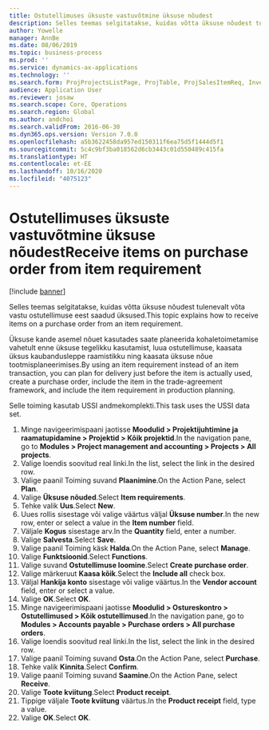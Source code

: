 ```yaml
---
title: Ostutellimuses üksuste vastuvõtmine üksuse nõudest
description: Selles teemas selgitatakse, kuidas võtta üksuse nõudest tulenevalt võta vastu ostutellimuse eest saadud üksused.
author: Yowelle
manager: AnnBe
ms.date: 08/06/2019
ms.topic: business-process
ms.prod: ''
ms.service: dynamics-ax-applications
ms.technology: ''
ms.search.form: ProjProjectsListPage, ProjTable, ProjSalesItemReq, InventItemIdLookupSimple, PurchCreateFromSalesOrder, VendAccountItemLookup, PurchTable, PurchEditLines
audience: Application User
ms.reviewer: josaw
ms.search.scope: Core, Operations
ms.search.region: Global
ms.author: andchoi
ms.search.validFrom: 2016-06-30
ms.dyn365.ops.version: Version 7.0.0
ms.openlocfilehash: a5b3622458da957ed150311f6ea75d5f1444d5f1
ms.sourcegitcommit: 5c4c9bf3ba018562d6cb3443c01d550489c415fa
ms.translationtype: HT
ms.contentlocale: et-EE
ms.lasthandoff: 10/16/2020
ms.locfileid: "4075123"
---
```

# <a name="receive-items-on-purchase-order-from-item-requirement"></a><span data-ttu-id="d3790-103">Ostutellimuses üksuste vastuvõtmine üksuse nõudest</span><span class="sxs-lookup"><span data-stu-id="d3790-103">Receive items on purchase order from item requirement</span></span>

[!include [banner](../../includes/banner.md)]

<span data-ttu-id="d3790-104">Selles teemas selgitatakse, kuidas võtta üksuse nõudest tulenevalt võta vastu ostutellimuse eest saadud üksused.</span><span class="sxs-lookup"><span data-stu-id="d3790-104">This topic explains how to receive items on a purchase order from an item requirement.</span></span>

<span data-ttu-id="d3790-105">Üksuse kande asemel nõuet kasutades saate planeerida kohaletoimetamise vahetult enne üksuse tegelikku kasutamist, luua ostutellimuse, kaasata üksus kaubandusleppe raamistikku ning kaasata üksuse nõue tootmisplaneerimises.</span><span class="sxs-lookup"><span data-stu-id="d3790-105">By using an item requirement instead of an item transaction, you can plan for delivery just before the item is actually used, create a purchase order, include the item in the trade-agreement framework, and include the item requirement in production planning.</span></span> 

<span data-ttu-id="d3790-106">Selle toiming kasutab USSI andmekomplekti.</span><span class="sxs-lookup"><span data-stu-id="d3790-106">This task uses the USSI data set.</span></span>

1. <span data-ttu-id="d3790-107">Minge navigeerimispaani jaotisse **Moodulid > Projektijuhtimine ja raamatupidamine > Projektid > Kõik projektid**.</span><span class="sxs-lookup"><span data-stu-id="d3790-107">In the navigation pane, go to **Modules > Project management and accounting > Projects > All projects**.</span></span>
2. <span data-ttu-id="d3790-108">Valige loendis soovitud real linki.</span><span class="sxs-lookup"><span data-stu-id="d3790-108">In the list, select the link in the desired row.</span></span>
3. <span data-ttu-id="d3790-109">Valige paanil Toiming suvand **Plaanimine**.</span><span class="sxs-lookup"><span data-stu-id="d3790-109">On the Action Pane, select **Plan**.</span></span>
4. <span data-ttu-id="d3790-110">Valige **Üksuse nõuded**.</span><span class="sxs-lookup"><span data-stu-id="d3790-110">Select **Item requirements**.</span></span>
5. <span data-ttu-id="d3790-111">Tehke valik **Uus**.</span><span class="sxs-lookup"><span data-stu-id="d3790-111">Select **New**.</span></span>
6. <span data-ttu-id="d3790-112">Uues rollis sisestage või valige väärtus väljal **Üksuse number**.</span><span class="sxs-lookup"><span data-stu-id="d3790-112">In the new row, enter or select a value in the **Item number** field.</span></span>
7. <span data-ttu-id="d3790-113">Väljale **Kogus** sisestage arv.</span><span class="sxs-lookup"><span data-stu-id="d3790-113">In the **Quantity** field, enter a number.</span></span>
8. <span data-ttu-id="d3790-114">Valige **Salvesta**.</span><span class="sxs-lookup"><span data-stu-id="d3790-114">Select **Save**.</span></span>
9. <span data-ttu-id="d3790-115">Valige paanil Toiming käsk **Halda**.</span><span class="sxs-lookup"><span data-stu-id="d3790-115">On the Action Pane, select **Manage**.</span></span>
10. <span data-ttu-id="d3790-116">Valige **Funktsioonid**.</span><span class="sxs-lookup"><span data-stu-id="d3790-116">Select **Functions**.</span></span>
11. <span data-ttu-id="d3790-117">Valige suvand **Ostutellimuse loomine**.</span><span class="sxs-lookup"><span data-stu-id="d3790-117">Select **Create purchase order**.</span></span>
12. <span data-ttu-id="d3790-118">Valige märkeruut **Kaasa kõik**.</span><span class="sxs-lookup"><span data-stu-id="d3790-118">Select the **Include all** check box.</span></span>
13. <span data-ttu-id="d3790-119">Väljal **Hankija konto** sisestage või valige väärtus.</span><span class="sxs-lookup"><span data-stu-id="d3790-119">In the **Vendor account** field, enter or select a value.</span></span>
14. <span data-ttu-id="d3790-120">Valige **OK**.</span><span class="sxs-lookup"><span data-stu-id="d3790-120">Select **OK**.</span></span>
15. <span data-ttu-id="d3790-121">Minge navigeerimispaani jaotisse **Moodulid > Ostureskontro > Ostutellimused > Kõik ostutellimused**.</span><span class="sxs-lookup"><span data-stu-id="d3790-121">In the navigation pane, go to **Modules > Accounts payable > Purchase orders > All purchase orders**.</span></span>
16. <span data-ttu-id="d3790-122">Valige loendis soovitud real linki.</span><span class="sxs-lookup"><span data-stu-id="d3790-122">In the list, select the link in the desired row.</span></span>
17. <span data-ttu-id="d3790-123">Valige paanil Toiming suvand **Osta**.</span><span class="sxs-lookup"><span data-stu-id="d3790-123">On the Action Pane, select **Purchase**.</span></span>
18. <span data-ttu-id="d3790-124">Tehke valik **Kinnita**.</span><span class="sxs-lookup"><span data-stu-id="d3790-124">Select **Confirm**.</span></span>
19. <span data-ttu-id="d3790-125">Valige paanil Toiming suvand **Saamine**.</span><span class="sxs-lookup"><span data-stu-id="d3790-125">On the Action Pane, select **Receive**.</span></span>
20. <span data-ttu-id="d3790-126">Valige **Toote kviitung**.</span><span class="sxs-lookup"><span data-stu-id="d3790-126">Select **Product receipt**.</span></span>
21. <span data-ttu-id="d3790-127">Tippige väljale **Toote kviitung** väärtus.</span><span class="sxs-lookup"><span data-stu-id="d3790-127">In the **Product receipt** field, type a value.</span></span>
22. <span data-ttu-id="d3790-128">Valige **OK**.</span><span class="sxs-lookup"><span data-stu-id="d3790-128">Select **OK**.</span></span>

